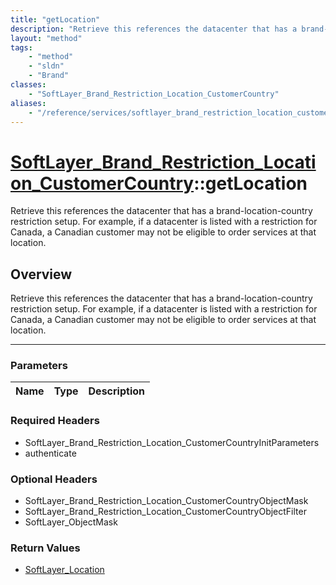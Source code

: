 ```yaml
---
title: "getLocation"
description: "Retrieve this references the datacenter that has a brand-location-country restriction setup. For example, if a datacente... "
layout: "method"
tags:
    - "method"
    - "sldn"
    - "Brand"
classes:
    - "SoftLayer_Brand_Restriction_Location_CustomerCountry"
aliases:
    - "/reference/services/softlayer_brand_restriction_location_customercountry/getLocation"
---
```

# [SoftLayer_Brand_Restriction_Location_CustomerCountry](/reference/services/SoftLayer_Brand_Restriction_Location_CustomerCountry)::getLocation

Retrieve this references the datacenter that has a brand-location-country restriction setup. For example, if a datacenter is listed with a restriction for Canada, a Canadian customer may not be eligible to order services at that location.


## Overview 
Retrieve this references the datacenter that has a brand-location-country restriction setup. For example, if a datacenter is listed with a restriction for Canada, a Canadian customer may not be eligible to order services at that location.

-----

### Parameters 
|Name | Type | Description |
| --- | --- | --- |


### Required Headers
* SoftLayer_Brand_Restriction_Location_CustomerCountryInitParameters
* authenticate


### Optional Headers
* SoftLayer_Brand_Restriction_Location_CustomerCountryObjectMask
* SoftLayer_Brand_Restriction_Location_CustomerCountryObjectFilter
* SoftLayer_ObjectMask

### Return Values
* <a href='/reference/datatypes/SoftLayer_Location'>SoftLayer_Location </a>




